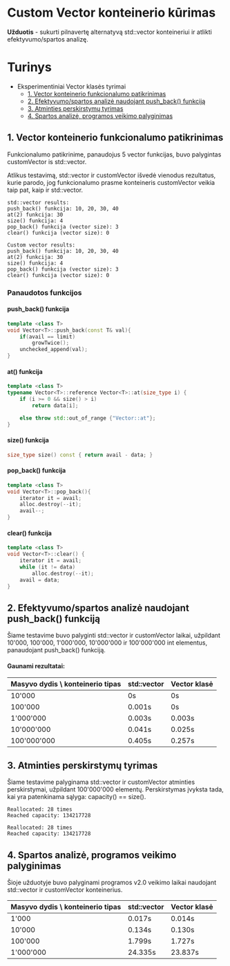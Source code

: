 # Custom Vector konteinerio kūrimas #

**Užduotis** - sukurti pilnavertę alternatyvą std::vector konteineriui ir atlikti efektyvumo/spartos analizę.

# Turinys #

* Eksperimentiniai Vector klasės tyrimai
  * [1. Vector konteinerio funkcionalumo patikrinimas](#1.-Vector-konteinerio-funkcionalumo-patikrinimas)
  * [2. Efektyvumo/spartos analizė naudojant push_back() funkciją](#č.-Efektyvumo/spartos-analizė-naudojant-push_back()-funkciją)
  * [3. Atminties perskirstymų tyrimas](#3.-Atminties-perskirstymų-tyrimas)
  * [4. Spartos analizė, programos veikimo palyginimas](#4.-Spartos-analizė,-programos-veikimo-palyginimas)



## 1. Vector konteinerio funkcionalumo patikrinimas ##

Funkcionalumo patikrinime, panaudojus 5 vector funkcijas, buvo palygintas customVector is std::vector.

Atlikus testavimą, std::vector ir customVector išvedė vienodus rezultatus, kurie parodo, jog funkcionalumo prasme konteineris customVector veikia taip pat, kaip ir std::vector.

```
std::vector results:
push_back() funkcija: 10, 20, 30, 40
at(2) funkcija: 30
size() funkcija: 4
pop_back() funkcija (vector size): 3
clear() funkcija (vector size): 0

Custom vector results:
push_back() funkcija: 10, 20, 30, 40
at(2) funkcija: 30
size() funkcija: 4
pop_back() funkcija (vector size): 3
clear() funkcija (vector size): 0 
```

### Panaudotos funkcijos ###

#### push_back() funkcija ####

```cpp
template <class T>
void Vector<T>::push_back(const T& val){
    if(avail == limit)
        growTwice();
    unchecked_append(val);
}
```

#### at() funkcija ####

```cpp
template <class T>
typename Vector<T>::reference Vector<T>::at(size_type i) {
    if (i >= 0 && size() > i)
        return data[i];

    else throw std::out_of_range {"Vector::at"};
}
```

#### size() funkcija ####

```cpp
size_type size() const { return avail - data; }
```

#### pop_back() funkcija ####

```cpp
template <class T>
void Vector<T>::pop_back(){
    iterator it = avail;
    alloc.destroy(--it);
    avail--;
}
```

#### clear() funkcija ####

```cpp
template <class T>
void Vector<T>::clear() {
    iterator it = avail;
    while (it != data)
        alloc.destroy(--it);
    avail = data;
}
```


## 2. Efektyvumo/spartos analizė naudojant push_back() funkciją ##

Šiame testavime buvo palyginti std::vector ir customVector laikai, užpildant 10'000, 100'000, 1'000'000, 10'000'000 ir 100'000'000 int elementus, panaudojant push_back() funkciją.

#### Gaunami rezultatai: ####

| Masyvo dydis \ konteinerio tipas | std::vector | Vector klasė |
| :------------------------------- | :---------- | :----------- |
| 10'000                           | 0s          | 0s           |
| 100'000                          | 0.001s      | 0s           |
| 1'000'000                        | 0.003s      | 0.003s       |
| 10'000'000                       | 0.041s      | 0.025s       |
| 100'000'000                      | 0.405s      | 0.257s       |

## 3. Atminties perskirstymų tyrimas ##

Šiame testavime palyginama std::vector ir customVector atminties perskirstymai, užpildant 100'000'000 elementų.
Perskirstymas įvyksta tada, kai yra patenkinama sąlyga: capacity() == size().

```
Reallocated: 28 times
Reached capacity: 134217728

Reallocated: 28 times
Reached capacity: 134217728
```

## 4. Spartos analizė, programos veikimo palyginimas ##

Šioje užduotyje buvo palyginami programos v2.0 veikimo laikai naudojant std::vector ir customVector konteinerius.

| Masyvo dydis \ konteinerio tipas | std::vector | Vector klasė |
| :------------------------------- | :---------- | :----------- |
| 1'000                            | 0.017s      | 0.014s       |
| 10'000                           | 0.134s      | 0.130s       |
| 100'000                          | 1.799s      | 1.727s       |
| 1'000'000                        | 24.335s     | 23.837s      |
